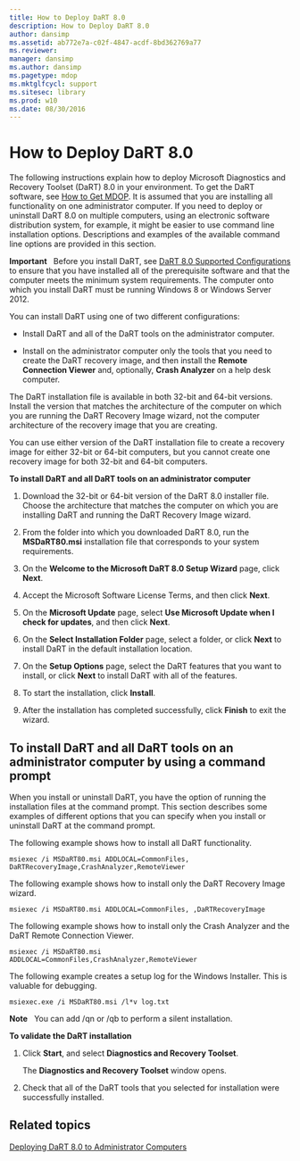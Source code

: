 ```yaml
---
title: How to Deploy DaRT 8.0
description: How to Deploy DaRT 8.0
author: dansimp
ms.assetid: ab772e7a-c02f-4847-acdf-8bd362769a77
ms.reviewer: 
manager: dansimp
ms.author: dansimp
ms.pagetype: mdop
ms.mktglfcycl: support
ms.sitesec: library
ms.prod: w10
ms.date: 08/30/2016
---
```



# How to Deploy DaRT 8.0


The following instructions explain how to deploy Microsoft Diagnostics and Recovery Toolset (DaRT) 8.0 in your environment. To get the DaRT software, see [How to Get MDOP](https://go.microsoft.com/fwlink/?LinkId=322049). It is assumed that you are installing all functionality on one administrator computer. If you need to deploy or uninstall DaRT 8.0 on multiple computers, using an electronic software distribution system, for example, it might be easier to use command line installation options. Descriptions and examples of the available command line options are provided in this section.

**Important**  
Before you install DaRT, see [DaRT 8.0 Supported Configurations](dart-80-supported-configurations-dart-8.md) to ensure that you have installed all of the prerequisite software and that the computer meets the minimum system requirements. The computer onto which you install DaRT must be running Windows 8 or Windows Server 2012.

 

You can install DaRT using one of two different configurations:

-   Install DaRT and all of the DaRT tools on the administrator computer.

-   Install on the administrator computer only the tools that you need to create the DaRT recovery image, and then install the **Remote Connection Viewer** and, optionally, **Crash Analyzer** on a help desk computer.

The DaRT installation file is available in both 32-bit and 64-bit versions. Install the version that matches the architecture of the computer on which you are running the DaRT Recovery Image wizard, not the computer architecture of the recovery image that you are creating.

You can use either version of the DaRT installation file to create a recovery image for either 32-bit or 64-bit computers, but you cannot create one recovery image for both 32-bit and 64-bit computers.

**To install DaRT and all DaRT tools on an administrator computer**

1.  Download the 32-bit or 64-bit version of the DaRT 8.0 installer file. Choose the architecture that matches the computer on which you are installing DaRT and running the DaRT Recovery Image wizard.

2.  From the folder into which you downloaded DaRT 8.0, run the **MSDaRT80.msi** installation file that corresponds to your system requirements.

3.  On the **Welcome to the Microsoft DaRT 8.0 Setup Wizard** page, click **Next**.

4.  Accept the Microsoft Software License Terms, and then click **Next**.

5.  On the **Microsoft Update** page, select **Use Microsoft Update when I check for updates**, and then click **Next**.

6.  On the **Select Installation Folder** page, select a folder, or click **Next** to install DaRT in the default installation location.

7.  On the **Setup Options** page, select the DaRT features that you want to install, or click **Next** to install DaRT with all of the features.

8.  To start the installation, click **Install**.

9.  After the installation has completed successfully, click **Finish** to exit the wizard.

## To install DaRT and all DaRT tools on an administrator computer by using a command prompt


When you install or uninstall DaRT, you have the option of running the installation files at the command prompt. This section describes some examples of different options that you can specify when you install or uninstall DaRT at the command prompt.

The following example shows how to install all DaRT functionality.

``` syntax
msiexec /i MSDaRT80.msi ADDLOCAL=CommonFiles, DaRTRecoveryImage,CrashAnalyzer,RemoteViewer 
```

The following example shows how to install only the DaRT Recovery Image wizard.

``` syntax
msiexec /i MSDaRT80.msi ADDLOCAL=CommonFiles, ,DaRTRecoveryImage
```

The following example shows how to install only the Crash Analyzer and the DaRT Remote Connection Viewer.

``` syntax
msiexec /i MSDaRT80.msi ADDLOCAL=CommonFiles,CrashAnalyzer,RemoteViewer 
```

The following example creates a setup log for the Windows Installer. This is valuable for debugging.

``` syntax
msiexec.exe /i MSDaRT80.msi /l*v log.txt 
```

**Note**  
You can add /qn or /qb to perform a silent installation.

 

**To validate the DaRT installation**

1.  Click **Start**, and select **Diagnostics and Recovery Toolset**.

    The **Diagnostics and Recovery Toolset** window opens.

2.  Check that all of the DaRT tools that you selected for installation were successfully installed.

## Related topics


[Deploying DaRT 8.0 to Administrator Computers](deploying-dart-80-to-administrator-computers-dart-8.md)

 

 





